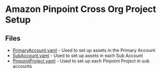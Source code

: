 # Amazon Pinpoint Cross Org Project Setup


## Files
* [PrimaryAccount.yaml](PrimaryAccount.yaml) - Used to set up assets in the Primary Account
* [SubAccount.yaml](SubAccount.yaml) - Used to set up assets in each Sub Account
* [PinpointProject.yaml](PinpointProject.yaml) - Used to set up each Pinpoint Project in sub accounts
